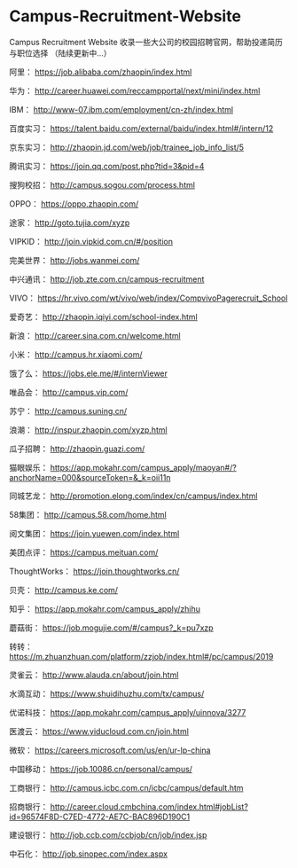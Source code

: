 # Campus-Recruitment-Website
Campus Recruitment Website 收录一些大公司的校园招聘官网，帮助投递简历与职位选择
（陆续更新中...）

阿里：
https://job.alibaba.com/zhaopin/index.html

华为：
http://career.huawei.com/reccampportal/next/mini/index.html

IBM：
http://www-07.ibm.com/employment/cn-zh/index.html

百度实习：
https://talent.baidu.com/external/baidu/index.html#/intern/12

京东实习：
http://zhaopin.jd.com/web/job/trainee_job_info_list/5

腾讯实习：
https://join.qq.com/post.php?tid=3&pid=4

搜狗校招：
http://campus.sogou.com/process.html

OPPO：
https://oppo.zhaopin.com/

途家：
http://goto.tujia.com/xyzp

VIPKID：
http://join.vipkid.com.cn/#/position

完美世界：
http://jobs.wanmei.com/

中兴通讯：
http://job.zte.com.cn/campus-recruitment

VIVO：
https://hr.vivo.com/wt/vivo/web/index/CompvivoPagerecruit_School

爱奇艺：
http://zhaopin.iqiyi.com/school-index.html

新浪：
http://career.sina.com.cn/welcome.html

小米：
http://campus.hr.xiaomi.com/

饿了么：
https://jobs.ele.me/#/internViewer

唯品会：
http://campus.vip.com/

苏宁：
http://campus.suning.cn/

浪潮：
http://inspur.zhaopin.com/xyzp.html

瓜子招聘：
http://zhaopin.guazi.com/

猫眼娱乐：
https://app.mokahr.com/campus_apply/maoyan#/?anchorName=000&sourceToken=&_k=oii11n

同城艺龙：
http://promotion.elong.com/index/cn/campus/index.html

58集团：
http://campus.58.com/home.html

阅文集团：
https://join.yuewen.com/index.html

美团点评：
https://campus.meituan.com/

ThoughtWorks：
https://join.thoughtworks.cn/

贝壳：
http://campus.ke.com/

知乎：
https://app.mokahr.com/campus_apply/zhihu

蘑菇街：
https://job.mogujie.com/#/campus?_k=pu7xzp

转转：
https://m.zhuanzhuan.com/platform/zzjob/index.html#/pc/campus/2019

灵雀云：
http://www.alauda.cn/about/join.html

水滴互动：
https://www.shuidihuzhu.com/tx/campus/

优诺科技：
https://app.mokahr.com/campus_apply/uinnova/3277

医渡云：
https://www.yiducloud.com.cn/join.html

微软：
https://careers.microsoft.com/us/en/ur-lp-china

中国移动：
https://job.10086.cn/personal/campus/

工商银行：
http://campus.icbc.com.cn/icbc/campus/default.htm

招商银行：
http://career.cloud.cmbchina.com/index.html#jobList?id=96574F8D-C7ED-4772-AE7C-BAC896D190C1

建设银行：
http://job.ccb.com/ccbjob/cn/job/index.jsp

中石化：
http://job.sinopec.com/index.aspx

